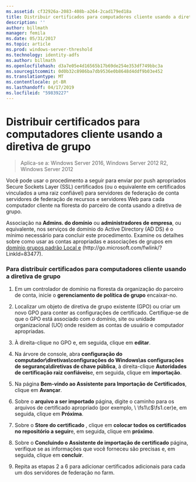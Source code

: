 ```yaml
---
ms.assetid: cf32926a-2083-408b-a264-2cad179ed18a
title: Distribuir certificados para computadores cliente usando a diretiva de grupo
description: ''
author: billmath
manager: femila
ms.date: 05/31/2017
ms.topic: article
ms.prod: windows-server-threshold
ms.technology: identity-adfs
ms.author: billmath
ms.openlocfilehash: d3a7e05e4d16565b17b69de254e353df749bbc3a
ms.sourcegitcommit: 0d0b32c8986ba7db9536e0b8648d4ddf9b03e452
ms.translationtype: MT
ms.contentlocale: pt-BR
ms.lasthandoff: 04/17/2019
ms.locfileid: "59839227"
---
```

# <a name="distribute-certificates-to-client-computers-by-using-group-policy"></a>Distribuir certificados para computadores cliente usando a diretiva de grupo

>Aplica-se a: Windows Server 2016, Windows Server 2012 R2, Windows Server 2012


Você pode usar o procedimento a seguir para enviar por push apropriados Secure Sockets Layer \(SSL\) certificados \(ou o equivalente em certificados vinculados a uma raiz confiável\) para servidores de federação de conta servidores de federação de recursos e servidores Web para cada computador cliente na floresta do parceiro de conta usando a diretiva de grupo.  
  
Associação na **Admins. do domínio** ou **administradores de empresa**, ou equivalente, nos serviços de domínio do Active Directory \(AD DS\) é o mínimo necessário para concluir este procedimento.  Examine os detalhes sobre como usar as contas apropriadas e associações de grupos em [domínio grupos padrão Local e](https://go.microsoft.com/fwlink/?LinkId=83477) \(http:\/\/go.microsoft.com\/fwlink\/? LinkId\=83477\).   
  
### <a name="to-distribute-certificates-to-client-computers-by-using-group-policy"></a>Para distribuir certificados para computadores cliente usando a diretiva de grupo  
  
1.  Em um controlador de domínio na floresta da organização do parceiro de conta, inicie o **gerenciamento de política de grupo** encaixar\-no.  
  
2.  Localizar um objeto de diretiva de grupo existente \(GPO\) ou criar um novo GPO para conter as configurações de certificado. Certifique-se de que o GPO está associado com o domínio, site ou unidade organizacional \(UO\) onde residem as contas de usuário e computador apropriadas.  
  
3.  À direita\-clique no GPO e, em seguida, clique em **editar**.  
  
4.  Na árvore de console, abra **configuração do computador\\diretivas\\configurações do Windows\\as configurações de segurança\\diretivas de chave pública**, à direita\-clique **Autoridades de certificação raiz confiáveis**e, em seguida, clique em **importação**.  
  
5.  Na página **Bem-vindo ao Assistente para Importação de Certificados**, clique em **Avançar**.  
  
6.  Sobre o **arquivo a ser importado** página, digite o caminho para os arquivos de certificado apropriado \(por exemplo, \\ \\fs1\\c$\\fs1.cer\)e, em seguida, clique em **Próxima**.  
  
7.  Sobre o **Store do certificado** , clique em **colocar todos os certificados no repositório a seguir**e, em seguida, clique em **próximo**.  
  
8.  Sobre o **Concluindo o Assistente de importação de certificado** página, verifique se as informações que você forneceu são precisas e, em seguida, clique em **concluir**.  
  
9. Repita as etapas 2 a 6 para adicionar certificados adicionais para cada um dos servidores de federação no farm.  
